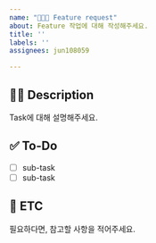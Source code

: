 ```yaml
---
name: "👨🏻‍💻 Feature request"
about: Feature 작업에 대해 작성해주세요.
title: ''
labels: ''
assignees: jun108059

---
```


## ✍🏻 Description

Task에 대해 설명해주세요.

## ✅ To-Do

- [ ] sub-task
- [ ] sub-task

## 📨 ETC

필요하다면, 참고할 사항을 적어주세요.
